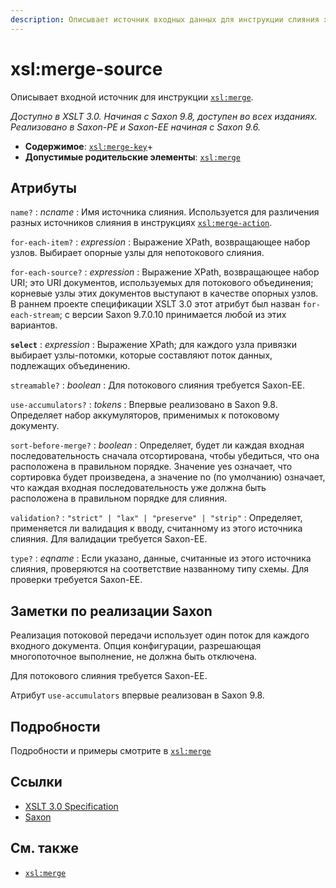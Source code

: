 ```yaml
---
description: Описывает источник входных данных для инструкции слияния xsl
---
```


# xsl:merge-source

Описывает входной источник для инструкции [`xsl:merge`](xsl-merge.md).

_Доступно в XSLT 3.0. Начиная с Saxon 9.8, доступен во всех изданиях. Реализовано в Saxon-PE и Saxon-EE начиная с Saxon 9.6._

-   **Содержимое**: [`xsl:merge-key`](xsl-merge-key.md)+
-   **Допустимые родительские элементы**: [`xsl:merge`](xsl-merge.md)

## Атрибуты

`name?`
: _ncname_
: Имя источника слияния. Используется для различения разных источников слияния в инструкциях [`xsl:merge-action`](xsl-merge-action.md).

`for-each-item?`
: _expression_
: Выражение XPath, возвращающее набор узлов. Выбирает опорные узлы для непотокового слияния.

`for-each-source?`
: _expression_
: Выражение XPath, возвращающее набор URI; это URI документов, используемых для потокового объединения; корневые узлы этих документов выступают в качестве опорных узлов. В раннем проекте спецификации XSLT 3.0 этот атрибут был назван `for-each-stream`; с версии Saxon 9.7.0.10 принимается любой из этих вариантов.

**`select`**
: _expression_
: Выражение XPath; для каждого узла привязки выбирает узлы-потомки, которые составляют поток данных, подлежащих объединению.

`streamable?`
: _boolean_
: Для потокового слияния требуется Saxon-EE.

`use-accumulators?`
: _tokens_
: Впервые реализовано в Saxon 9.8. Определяет набор аккумуляторов, применимых к потоковому документу.

`sort-before-merge?`
: _boolean_
: Определяет, будет ли каждая входная последовательность сначала отсортирована, чтобы убедиться, что она расположена в правильном порядке. Значение yes означает, что сортировка будет произведена, а значение no (по умолчанию) означает, что каждая входная последовательность уже должна быть расположена в правильном порядке для слияния.

`validation?`
: `"strict" | "lax" | "preserve" | "strip"`
: Определяет, применяется ли валидация к вводу, считанному из этого источника слияния. Для валидации требуется Saxon-EE.

`type?`
: _eqname_
: Если указано, данные, считанные из этого источника слияния, проверяются на соответствие названному типу схемы. Для проверки требуется Saxon-EE.

## Заметки по реализации Saxon

Реализация потоковой передачи использует один поток для каждого входного документа. Опция конфигурации, разрешающая многопоточное выполнение, не должна быть отключена.

Для потокового слияния требуется Saxon-EE.

Атрибут `use-accumulators` впервые реализован в Saxon 9.8.

## Подробности

Подробности и примеры смотрите в [`xsl:merge`](xsl-merge.md)

## Ссылки

-   [XSLT 3.0 Specification](http://www.w3.org/TR/xslt-30/#element-merge-source)
-   [Saxon](https://www.saxonica.com/html/documentation/xsl-elements/merge-source.html)

## См. также

-   [`xsl:merge`](xsl-merge.md)

